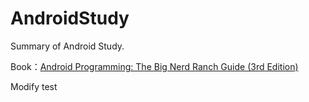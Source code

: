 # AndroidStudy
Summary of Android Study.

Book：[Android Programming: The Big Nerd Ranch Guide (3rd Edition)](https://www.bignerdranch.com/books/android-programming/)

Modify test
